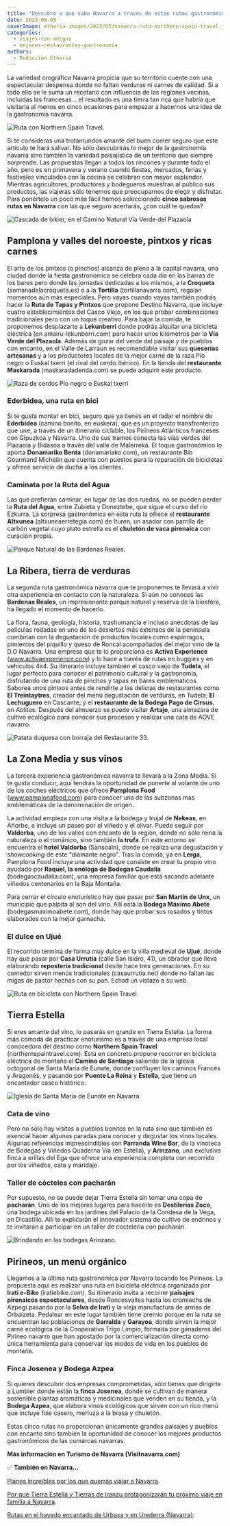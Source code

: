 ```yaml
---
title: "Descubre a qué sabe Navarra a través de estas rutas gastronómicas"
date: 2023-05-08
coverImage: etheria-images/2023/05/navarra-ruta-northern-spain-travel.jpg
categories: 
  - viajes-con-amigas
  - mejores-restaurantes-gastronomia
authors: 
  - Redacción Etheria
---
```


La variedad orográfica Navarra propicia que su territorio cuente con una espectacular 
despensa donde no faltan verduras ni carnes de calidad. Si a todo ello se le suma un 
recetario con influencia de las regiones vecinas, incluidas las francesas… el resultado 
es una tierra tan rica que habría que visitarla al menos en cinco ocasiones para empezar 
a hacernos una idea de la gastronomía navarra. 

![Ruta con Northern Spain Travel.](etheria-images/2023/05/navarra-ruta-northern-spain-travel.jpg "Ruta con Northern Spain Travel.")

Si te consideras una trotamundos amante del buen comer seguro que este artículo te hará 
salivar. No sólo descubrirás lo mejor de la gastronomía navarra sino también la variedad 
paisajística de un territorio que siempre sorprende. Las propuestas llegan a todos los 
rincones y durante todo el año, pero es en primavera y verano cuando fiestas, mercados, 
ferias y festivales vinculados con la cocina se celebran con mayor esplendor. Mientras 
agricultores, productores y bodegueros muestran al público sus productos, las viajeras 
sólo tenemos que preocuparnos de elegir y disfrutar. Para ponértelo un poco más fácil 
hemos seleccionado **cinco sabrosas rutas en Navarra** con las que seguro acertarás, 
¿con cuál te quedas? 

![Cascada de Ixkier, en el Camino Natural Vía Verde del Plazaola](etheria-images/2023/05/Via-Verde-Plazaola-Navarra.jpg "Cascada de Ixkier, en el Camino Natural Vía Verde del Plazaola. © Javier Campos/Turismo de Navarra")

## Pamplona y valles del noroeste, pintxos y ricas carnes

El arte de los pintxos (o pinchos) alcanza de pleno a la capital navarra, una ciudad 
donde la fiesta gastronómica se celebra cada día en las barras de los bares pero donde 
las jornadas dedicadas a los mismos, a la **Croqueta** (semanadelacroqueta.es) o a la 
**Tortilla** (tortillanavarra.com), regalan momentos aún más especiales. Pero vayas 
cuando vayas también podrás hacer la **Ruta de Tapas y Pintxos** que propone Destino 
Navarra, que incluye cuatro establecimientos del Casco Viejo, en los que probar 
combinaciones tradicionales pero con un toque creativo. Para bajar la comida, te 
proponemos desplazarte a **Lekunberri** donde podrás alquilar una bicicleta eléctrica 
(en amairu-lekunberri.com) para hacer unos kilómetros por la **Vía Verde del Plazaola**. 
Además de gozar del verde del paisaje y de pueblos con encanto, en el Valle de Larraun 
es recomendable visitar sus **queserías artesanas** y a los productores locales de la 
mejor carne de la raza Pío negro o Euskal txerri (el rival del cerdo ibérico). En la 
tienda del **restaurante Maskarada** (maskaradadenda.com) se puede adquirir este 
producto. 

![Raza de cerdos Pío negro o Euskal txerri](etheria-images/2023/05/cerdos-maskarada.jpg "Raza de cerdos Pío negro o Euskal txerri, en Maskarada")

### Ederbidea, una ruta en bici

Si te gusta montar en bici, seguro que ya tienes en el radar el nombre de **Ederbidea** 
(camino bonito, en euskera), que es un proyecto transfronterizo que une, a través de un 
itinerario ciclable, los Pirineos Atlánticos franceses con Gipuzkoa y Navarra. Uno de 
sus tramos conecta las vías verdes del Plazaola y Bidasoa a través del valle de 
Malerreka. El toque gastronómico lo aporta **Donamariko Benta** (donamariako.com), un 
restaurante Bib Gourmand Michelin que cuenta con puestos para la reparación de 
bicicletas y ofrece servicio de ducha a los clientes. 

### Caminata por la Ruta del Agua

Las que prefieran caminar, en lugar de las dos ruedas, no se pueden perder la **Ruta del 
Agua**, entre Zubieta y Doneztebe, que sigue el curso del río Ezkurra. La sorpresa 
gastronómica en esta ruta la ofrece el **restaurante** **Altxunea** 
(altxuneaerretegia.com) de Ituren, un asador con parrilla de carbón vegetal cuyo plato 
estrella es el **chuletón de vaca pirenaica** con curación propia. 

![Parque Natural de las Bardenas Reales.](etheria-images/2023/05/bardenas-reales-navarra.jpg "Parque Natural de las Bardenas Reales. © Sergio Padura/ Turismo de Navarra")

## La Ribera, tierra de verduras

La segunda ruta gastronómica navarra que te proponemos te llevará a vivir otra 
experiencia en contacto con la naturaleza. Si aún no conoces las **Bardenas Reales**, un 
impresionante parque natural y reserva de la biosfera, ha llegado el momento de hacerlo. 

La flora, fauna, geología, historia, trashumancia e incluso anécdotas de las películas 
rodadas en uno de los desiertos más extensos de la península combinan con la degustación 
de productos locales como espárragos, pimientos del piquillo y queso de Roncal 
acompañados del mejor vino de la D.O Navarra. Una empresa que te lo proporciona es 
**Activa Experience** (www.activaexperience.com) y lo hace a través de rutas en buggies 
y en vehículos 4x4. Su itinerario incluye también el casco viejo de **Tudela**, el lugar 
perfecto para conocer el patrimonio cultural y la gastronomía, disfrutando de una ruta 
de pinchos y tapas en bares emblemáticos. Saborea unos pintxos antes de rendirte a las 
delicias de restaurantes como **El Treintaytres**, creador del menú degustación de 
verduras, en Tudela; **El Lechuguero** en Cascante; y el **restaurante de la Bodega Pago 
de Cirsus**, en Ablitas. Después del almuerzo se puede visitar **Artajo**, una almazara 
de cultivo ecológico para conocer sus procesos y realizar una cata de AOVE navarro. 

![Patata duquesa con borraja del Restaurante 33.](etheria-images/2023/05/patata-duquesa-con-borraja.jpg "Patata duquesa con borraja del © Restaurante 33.")

## La Zona Media y sus vinos

La tercera experiencia gastronómica navarra te llevará a la Zona Media. Si te gusta 
conducir, aquí tendrás la oportunidad de ponerte al volante de uno de los coches 
eléctricos que ofrece **Pamplona Food** (www.pamplonafood.com) para conocer una de las 
subzonas más emblemáticas de la denominación de origen. 

La actividad empieza con una visita a la bodega y trujal de **Nekeas**, en Añorbe, e 
incluye un paseo por el viñedo y el olivar. Puede seguir por **Valdorba**, uno de los 
valles con encanto de la región, donde no sólo reina la naturaleza o el románico, sino 
también **la trufa**. En este entorno se encuentra el **hotel Valdorba** (Sansoáin), 
donde se realiza una degustación y _showcooking_ de este "diamante negro". Tras la 
comida, ya en **Lerga**, Pamplona Food incluye una actividad que consiste en crear tu 
propio vino ayudado por **Raquel, la enóloga de Bodegas Caudalía** 
(bodegascaudalia.com), una empresa familiar que está sacando adelante viñedos 
centenarios en la Baja Montaña. 

Para cerrar el círculo enoturístico hay que pasar por **San Martín de Unx**, un 
municipio que palpita al son del vino. Allí está la **Bodega Máximo Abete** 
(bodegasmaximoabete.com), donde hay que probar sus rosados y tintos elaborados con la 
mejor garnacha. 

### El dulce en Ujué

El recorrido termina de forma muy dulce en la villa medieval de **Ujué**, donde hay que 
pasar por **Casa Urrutia** (calle San Isidro, 41), un obrador que lleva elaborando 
**repostería tradicional** desde hace tres generaciones. En su comedor sirven menús 
tradicionales (casaurrutia.net) donde no faltan las migas de pastor hechas con su pan. 
Echad un vistazo a su web. 

![Ruta en bicicleta con Northern Spain Travel.](etheria-images/2023/05/navarra-northern-spain-travel.jpg "Ruta en bicicleta con © Northern Spain Travel.")

## Tierra Estella

Si eres amante del vino, lo pasarás en grande en Tierra Estella. La forma más cómoda de 
practicar enoturismo es a través de una empresa local conocedora del destino como 
**Northern Spain Travel** (northernspaintravel.com). Esta en concreto propone recorrer 
en bicicleta eléctrica de montaña el **Camino de Santiago** saliendo de la iglesia 
octogonal de Santa María de Eunate, donde confluyen los caminos Francés y Aragonés, y 
pasando por **Puente La Reina** y **Estella**, que tiene un encantador casco histórico. 

![Iglesia de Santa María de Eunate en Navarra](etheria-images/2023/05/Iglesia-santa-Maria-Eunate.jpg "Iglesia de Santa María de Eunate. © Francis Vaquero/ Turismo de Navarra")

### Cata de vino

Pero no sólo hay visitas a pueblos bonitos en la ruta sino que también es esencial hacer 
algunas paradas para conocer y degustar los vinos locales. Algunas referencias 
imprescindibles son **Parranda Wine Bar**, de la vinoteca de Bodegas y Viñedos Quaderna 
Vía (en Estella), y **Arinzano**, una exclusiva finca a orillas del Ega que ofrece una 
experiencia completa con recorrido por los viñedos, cata y maridaje. 

### Taller de cócteles con pacharán

Por supuesto, no se puede dejar Tierra Estella sin tomar una copa de **pacharán**. Uno 
de los mejores lugares para hacerlo es **Destilerías Zoco**, una bodega ubicada en los 
jardines del Palacio de la Condesa de la Vega, en Dicastillo. Allí te explicarán el 
innovador sistema de cultivo de endrinos y te invitarán a participar en un taller de 
coctelería con pacharán. 

![Brindando en las bodegas Arinzano.](etheria-images/2023/05/Arinzano-navarra.jpg "Brindando en las © bodegas Arinzano.")

## Pirineos, un menú orgánico

Llegamos a la última ruta gastronómica por Navarra tocando los Pirineos. La propuesta 
aquí es realizar una ruta en bicicleta eléctrica organizada por **Irati e-Bike** 
(iratiebike.com). Su itinerario invita a recorrer **paisajes pirenaicos 
espectaculares**, desde Roncesvalles hasta los cromlechs de Azpegi pasando por la 
**Selva de Irati** y la vieja manufactura de armas de Orbaizeta. Pedalear en este lugar 
también tiene premio porque en la ruta se encuentran las poblaciones de **Garralda** y 
**Garayoa**, donde sirven la mejor carne ecológica de la Cooperativa Trigo Limpio, 
formada por ganaderos del Pirineo navarro que han apostado por la comercialización 
directa como única herramienta para conservar los modos de vida en los pueblos de 
montaña. 

### Finca Josenea y Bodega Azpea

Si quieres descubrir dos empresas comprometidas, sólo tienes que dirigirte a Lumbier 
donde están la **finca Josenea**, donde se cultivan de manera sostenible plantas 
aromáticas y medicinales que venden en su tienda, y la **Bodega Azpea**, que elabora 
vinos ecológicos que sirven con un rico menú que incluye foie casero, merluza a la brasa 
y chuletón. 

Estas cinco rutas no proporcionan únicamente grandes paisajes y pueblos con encanto sino 
también la oportunidad de conocer los mejores productos gastronómicos de las comarcas 
navarras. 

**Más información en Turismo de Navarra (Visitnavarra.com)** 

✅ **También en Navarra...** 

[Planes increíbles por los que querrás viajar a 
Navarra](https://etheriamagazine.com/2021/12/23/planes-en-navarra-con-amigas/). 

[Por qué Tierra Estella y Tierras de Iranzu protagonizarán tu próximo viaje en familia a 
Navarra](https://etheriamagazine.com/2021/02/08/navarra-en-familia-tierra-estella-y-tierras-de-iranzu/). 

[Rutas en el hayedo encantado de Urbasa y en Urederra 
(Navarra)](https://etheriamagazine.com/2020/10/05/que-rutas-hacer-en-hayedo-de-urbasa-urederra-navarra/).
